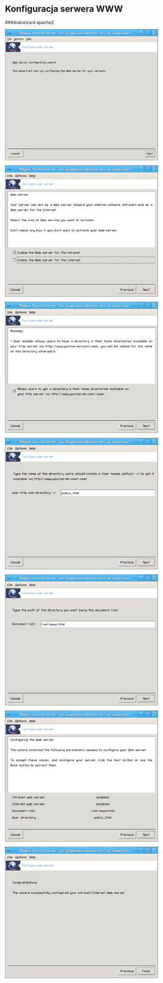 # Konfiguracja serwera WWW

###drakwizard apache2

![](../img/drakwizard-web-step1.png)

![](../img/drakwizard-web-step2.png)

![](../img/drakwizard-web-step3.png)

![](../img/drakwizard-web-step4.png)

![](../img/drakwizard-web-step5.png)

![](../img/drakwizard-web-step6.png)

![](../img/drakwizard-web-step7.png)
